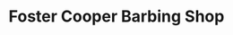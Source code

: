 ---
title: "Foster Cooper Barbing Shop"
url: /ganta/foster-cooper-barbing-shop/
shop: hairdresser
---
